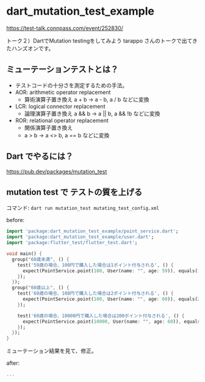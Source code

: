 # dart_mutation_test_example

https://test-talk.connpass.com/event/252830/

トーク２）DartでMutation testingをしてみよう
tarappo さんのトークで出てきたハンズオンです。

## ミューテーションテストとは？

- テストコードの十分さを測定するための手法。
- AOR: arithmetic operator replacement
  - 算術演算子置き換え
  a + b -> a - b, a / b などに変換
- LCR: logical connector replacement
  - 論理演算子置き換え
  a && b -> a || b, a && !b などに変換
- ROR: relational operator replacement
  - 関係演算子置き換え
  - a > b -> a <> b, a == b などに変換

## Dart でやるには？

https://pub.dev/packages/mutation_test


## mutation test で テストの質を上げる

コマンド: `dart run mutation_test mutating_test_config.xml`

before:

```widget_test.dart
import 'package:dart_mutation_test_example/point_service.dart';
import 'package:dart_mutation_test_example/user.dart';
import 'package:flutter_test/flutter_test.dart';

void main() {
  group("60歳未満", () {
    test('59歳の場合、100円で購入した場合は1ポイント付与される', () {
      expect(PointService.point(100, User(name: "", age: 59)), equals(1));
    });
  });
  group("60歳以上", () {
    test('60歳の場合、100円で購入した場合は2ポイント付与される', () {
      expect(PointService.point(100, User(name: "", age: 60)), equals(2));
    });

    test('60歳の場合、10000円で購入した場合は200ポイント付与される', () {
      expect(PointService.point(10000, User(name: "", age: 60)), equals(200));
    });
  });
}
```

ミューテーション結果を見て、修正。

after:
```widget_test.dart
...
```
